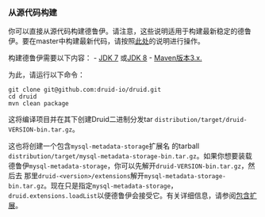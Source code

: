 ### 从源代码构建

你可以直接从源代码构建德鲁伊。请注意，这些说明适用于构建最新稳定的德鲁伊。要在master中构建最新代码，请按照[此处](https://github.com/druid-io/druid/blob/master/docs/content/development/build.md)的说明进行操作。

构建德鲁伊需要以下内容： - [JDK 7](http://www.oracle.com/technetwork/java/javase/downloads/jdk7-downloads-1880260.html) 或[JDK 8](http://www.oracle.com/technetwork/java/javase/downloads/jdk8-downloads-2133151.html) - [Maven版本3.x.](http://maven.apache.org/download.cgi)

为此，请运行以下命令：

```text
git clone git@github.com:druid-io/druid.git
cd druid
mvn clean package
```

这将编译项目并在其下创建Druid二进制分发tar `distribution/target/druid-VERSION-bin.tar.gz`。

这也将创建一个包含`mysql-metadata-storage`扩展名 的tarball `distribution/target/mysql-metadata-storage-bin.tar.gz`。如果你想要装载德鲁伊`mysql-metadata-storage`，你可以先解开`druid-VERSION-bin.tar.gz`，然后去 那里`druid-<version>/extensions`解开`mysql-metadata-storage-bin.tar.gz`。现在只是指定`mysql-metadata-storage`，`druid.extensions.loadList`以便德鲁伊会接受它。有关详细信息，请参阅[包含扩展](http://druid.io/docs/0.12.3/operations/including-extensions.html)。